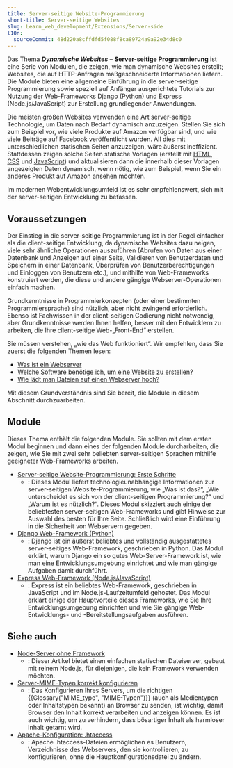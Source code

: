 ```yaml
---
title: Server-seitige Website-Programmierung
short-title: Server-seitige Websites
slug: Learn_web_development/Extensions/Server-side
l10n:
  sourceCommit: 48d220a8cffdfd5f088f8ca89724a9a92e34d8c0
---
```


Das Thema **_Dynamische Websites_** – **Server-seitige Programmierung** ist eine Serie von Modulen, die zeigen, wie man dynamische Websites erstellt; Websites, die auf HTTP-Anfragen maßgeschneiderte Informationen liefern. Die Module bieten eine allgemeine Einführung in die server-seitige Programmierung sowie speziell auf Anfänger ausgerichtete Tutorials zur Nutzung der Web-Frameworks Django (Python) und Express (Node.js/JavaScript) zur Erstellung grundlegender Anwendungen.

Die meisten großen Websites verwenden eine Art server-seitige Technologie, um Daten nach Bedarf dynamisch anzuzeigen. Stellen Sie sich zum Beispiel vor, wie viele Produkte auf Amazon verfügbar sind, und wie viele Beiträge auf Facebook veröffentlicht wurden. All dies mit unterschiedlichen statischen Seiten anzuzeigen, wäre äußerst ineffizient. Stattdessen zeigen solche Seiten statische Vorlagen (erstellt mit [HTML](/de/docs/Learn_web_development/Core/Structuring_content), [CSS](/de/docs/Learn_web_development/Core/Styling_basics) und [JavaScript](/de/docs/Learn_web_development/Core/Scripting)) und aktualisieren dann die innerhalb dieser Vorlagen angezeigten Daten dynamisch, wenn nötig, wie zum Beispiel, wenn Sie ein anderes Produkt auf Amazon ansehen möchten.

Im modernen Webentwicklungsumfeld ist es sehr empfehlenswert, sich mit der server-seitigen Entwicklung zu befassen.

## Voraussetzungen

Der Einstieg in die server-seitige Programmierung ist in der Regel einfacher als die client-seitige Entwicklung, da dynamische Websites dazu neigen, viele sehr ähnliche Operationen auszuführen (Abrufen von Daten aus einer Datenbank und Anzeigen auf einer Seite, Validieren von Benutzerdaten und Speichern in einer Datenbank, Überprüfen von Benutzerberechtigungen und Einloggen von Benutzern etc.), und mithilfe von Web-Frameworks konstruiert werden, die diese und andere gängige Webserver-Operationen einfach machen.

Grundkenntnisse in Programmierkonzepten (oder einer bestimmten Programmiersprache) sind nützlich, aber nicht zwingend erforderlich. Ebenso ist Fachwissen in der client-seitigen Codierung nicht notwendig, aber Grundkenntnisse werden Ihnen helfen, besser mit den Entwicklern zu arbeiten, die Ihre client-seitige Web-„Front-End“ erstellen.

Sie müssen verstehen, „wie das Web funktioniert“. Wir empfehlen, dass Sie zuerst die folgenden Themen lesen:

- [Was ist ein Webserver](/de/docs/Learn_web_development/Howto/Web_mechanics/What_is_a_web_server)
- [Welche Software benötige ich, um eine Website zu erstellen?](/de/docs/Learn_web_development/Howto/Tools_and_setup/What_software_do_I_need)
- [Wie lädt man Dateien auf einen Webserver hoch?](/de/docs/Learn_web_development/Howto/Tools_and_setup/Upload_files_to_a_web_server)

Mit diesem Grundverständnis sind Sie bereit, die Module in diesem Abschnitt durchzuarbeiten.

## Module

Dieses Thema enthält die folgenden Module. Sie sollten mit dem ersten Modul beginnen und dann eines der folgenden Module durcharbeiten, die zeigen, wie Sie mit zwei sehr beliebten server-seitigen Sprachen mithilfe geeigneter Web-Frameworks arbeiten.

- [Server-seitige Website-Programmierung: Erste Schritte](/de/docs/Learn_web_development/Extensions/Server-side/First_steps)
  - : Dieses Modul liefert technologieunabhängige Informationen zur server-seitigen Website-Programmierung, wie „Was ist das?“, „Wie unterscheidet es sich von der client-seitigen Programmierung?“ und „Warum ist es nützlich?“. Dieses Modul skizziert auch einige der beliebtesten server-seitigen Web-Frameworks und gibt Hinweise zur Auswahl des besten für Ihre Seite. Schließlich wird eine Einführung in die Sicherheit von Webservern gegeben.
- [Django Web-Framework (Python)](/de/docs/Learn_web_development/Extensions/Server-side/Django)
  - : Django ist ein äußerst beliebtes und vollständig ausgestattetes server-seitiges Web-Framework, geschrieben in Python. Das Modul erklärt, warum Django ein so gutes Web-Server-Framework ist, wie man eine Entwicklungsumgebung einrichtet und wie man gängige Aufgaben damit durchführt.
- [Express Web-Framework (Node.js/JavaScript)](/de/docs/Learn_web_development/Extensions/Server-side/Express_Nodejs)
  - : Express ist ein beliebtes Web-Framework, geschrieben in JavaScript und im Node.js-Laufzeitumfeld gehostet. Das Modul erklärt einige der Hauptvorteile dieses Frameworks, wie Sie Ihre Entwicklungsumgebung einrichten und wie Sie gängige Web-Entwicklungs- und -Bereitstellungsaufgaben ausführen.

## Siehe auch

- [Node-Server ohne Framework](/de/docs/Learn_web_development/Extensions/Server-side/Node_server_without_framework)
  - : Dieser Artikel bietet einen einfachen statischen Dateiserver, gebaut mit reinem Node.js, für diejenigen, die kein Framework verwenden möchten.
- [Server-MIME-Typen korrekt konfigurieren](/de/docs/Learn_web_development/Extensions/Server-side/Configuring_server_MIME_types)
  - : Das Konfigurieren Ihres Servers, um die richtigen {{Glossary("MIME_type", "MIME-Typen")}} (auch als Medientypen oder Inhaltstypen bekannt) an Browser zu senden, ist wichtig, damit Browser den Inhalt korrekt verarbeiten und anzeigen können. Es ist auch wichtig, um zu verhindern, dass bösartiger Inhalt als harmloser Inhalt getarnt wird.
- [Apache-Konfiguration: .htaccess](/de/docs/Learn_web_development/Extensions/Server-side/Apache_Configuration_htaccess)
  - : Apache .htaccess-Dateien ermöglichen es Benutzern, Verzeichnisse des Webservers, den sie kontrollieren, zu konfigurieren, ohne die Hauptkonfigurationsdatei zu ändern.
